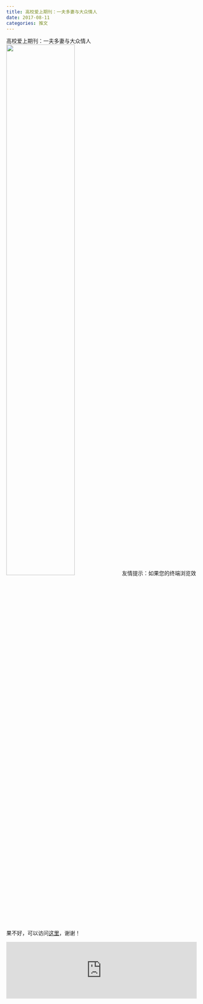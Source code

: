 ```yaml
---
title: 高校爱上期刊：一夫多妻与大众情人
date: 2017-08-11
categories: 推文
---
```

高校爱上期刊：一夫多妻与大众情人
<img src="http://mmbiz.qpic.cn/mmbiz_png/ACviaWTBFxhYibPCBh5T2KlwcpAw9huV3gXibdjgmnHBMr3uDq2KQMV1qJEuKhMOQdEEOOnVzJQXda5ZBbF55R9jg/0?wx_fmt=png" style="width: 60%; height: auto;"/><!--more-->
友情提示：如果您的终端浏览效果不好，可以访问[这里](https://stata-club.github.io/stata_article/2017-08-11.html)，谢谢！
<iframe src="https://stata-club.github.io/stata_article/2017-08-11.html" id="iframepage" frameborder="0" scrolling="no" marginheight="0" marginwidth="0" width="100%" onLoad="iFrameHeight()"></iframe>
<script type="text/javascript" language="javascript">
function iFrameHeight() {
var ifm= document.getElementById("iframepage");
var subWeb = document.frames ? document.frames["iframepage"].document : ifm.contentDocument;   
if(ifm != null && subWeb != null) {
 ifm.height = subWeb.body.scrollHeight;
} 
} 
</script> 
